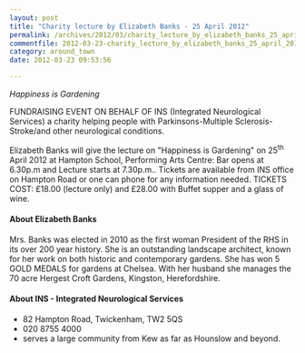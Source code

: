 ```yaml
---
layout: post
title: "Charity lecture by Elizabeth Banks - 25 April 2012"
permalink: /archives/2012/03/charity_lecture_by_elizabeth_banks_25_april_2012.html
commentfile: 2012-03-23-charity_lecture_by_elizabeth_banks_25_april_2012
category: around_town
date: 2012-03-23 09:53:56

---
```


*Happiness is Gardening*

FUNDRAISING EVENT ON BEHALF OF INS (Integrated Neurological Services) a charity helping people with Parkinsons-Multiple Sclerosis-Stroke/and other neurological conditions.

Elizabeth Banks will give the lecture on "Happiness is Gardening" on 25<sup>th</sup> April 2012 at Hampton School, Performing Arts Centre: Bar opens at 6.30p.m and Lecture starts at 7.30p.m.. Tickets are available from INS office on Hampton Road or one can phone for any information needed. TICKETS COST: £18.00 (lecture only) and £28.00 with Buffet supper and a glass of wine.

#### About Elizabeth Banks

Mrs. Banks was elected in 2010 as the first woman President of the RHS in its over 200 year history. She is an outstanding landscape architect, known for her work on both historic and contemporary gardens. She has won 5 GOLD MEDALS for gardens at Chelsea. With her husband she manages the 70 acre Hergest Croft Gardens, Kingston, Herefordshire.

#### About INS - Integrated Neurological Services

-   82 Hampton Road, Twickenham, TW2 5QS
-   020 8755 4000
-   serves a large community from Kew as far as Hounslow and beyond.
